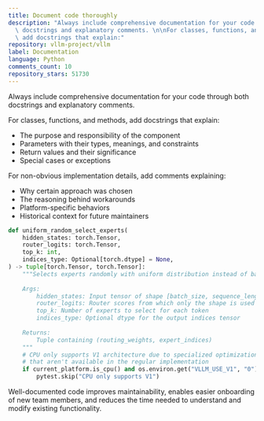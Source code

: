 ```yaml
---
title: Document code thoroughly
description: "Always include comprehensive documentation for your code through both\
  \ docstrings and explanatory comments. \n\nFor classes, functions, and methods,\
  \ add docstrings that explain:"
repository: vllm-project/vllm
label: Documentation
language: Python
comments_count: 10
repository_stars: 51730
---
```


Always include comprehensive documentation for your code through both docstrings and explanatory comments. 

For classes, functions, and methods, add docstrings that explain:
- The purpose and responsibility of the component
- Parameters with their types, meanings, and constraints
- Return values and their significance
- Special cases or exceptions

For non-obvious implementation details, add comments explaining:
- Why certain approach was chosen
- The reasoning behind workarounds
- Platform-specific behaviors
- Historical context for future maintainers

```python
def uniform_random_select_experts(
    hidden_states: torch.Tensor,
    router_logits: torch.Tensor,
    top_k: int,
    indices_type: Optional[torch.dtype] = None,
) -> tuple[torch.Tensor, torch.Tensor]:
    """Selects experts randomly with uniform distribution instead of based on router scores.
    
    Args:
        hidden_states: Input tensor of shape [batch_size, sequence_length, hidden_size]
        router_logits: Router scores from which only the shape is used
        top_k: Number of experts to select for each token
        indices_type: Optional dtype for the output indices tensor
        
    Returns:
        Tuple containing (routing_weights, expert_indices)
    """
    # CPU only supports V1 architecture due to specialized optimizations
    # that aren't available in the regular implementation
    if current_platform.is_cpu() and os.environ.get("VLLM_USE_V1", "0") == "0":
        pytest.skip("CPU only supports V1")
```

Well-documented code improves maintainability, enables easier onboarding of new team members, and reduces the time needed to understand and modify existing functionality.